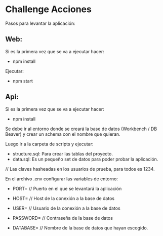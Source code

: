 # Challenge Acciones

Pasos para levantar la aplicación:

## Web:

Si es la primera vez que se va a ejecutar hacer:

- npm install

Ejecutar:

- npm start

## Api:

Si es la primera vez que se va a ejecutar hacer:

- npm install

Se debe ir al entorno donde se creará la base de datos (Workbench / DB Beaver) y crear un schema con el nombre que quieran.

Luego ir a la carpeta de scripts y ejecutar:

- structure.sql: Para crear las tablas del proyecto.
- data.sql: Es un pequeño set de datos para poder probar la aplicación.

// Las claves hasheadas en los usuarios de prueba, para todos es 1234.

En el archivo .env configurar las variables de entorno:

- PORT= // Puerto en el que se levantará la aplicación

- HOST= // Host de la conexión a la base de datos
- USER= // Usuario de la conexión a la base de datos
- PASSWORD= // Contraseña de la base de datos
- DATABASE= // Nombre de la base de datos que hayan escogido.

